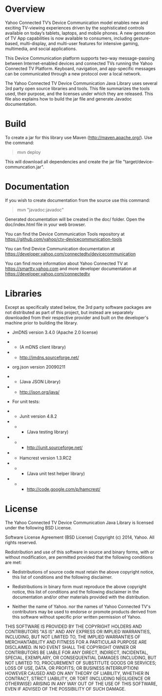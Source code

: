 # Overview
Yahoo Connected TV’s Device Communication model enables new and exciting TV-viewing experiences driven by the sophisticated controls available on today’s tablets, laptops, and mobile phones. A new generation of TV App capabilities is now available to consumers, including gesture-based, multi-display, and multi-user features for intensive gaming, multimedia, and social applications. 

This Device Communication platform supports two-way message-passing between Internet-enabled devices and connected TVs running the Yahoo Connected TV Platform. Keyboard, navigation, and app-specific messages can be communicated through a new protocol over a local network. 

The Yahoo Connected TV Device Communication Java Library uses several 3rd party open source libraries and tools. This file summarizes the tools used, their purpose, and the licenses under which they are released. This file also explains how to build the jar file and generate Javadoc documentation.

# Build
To create a jar for this library use Maven (http://maven.apache.org/). Use the command:

> mvn deploy

This will download all dependencies and create the jar file "target/device-communcation.jar".

# Documentation
If you wish to create documentation from the source use this command:

> mvn "javadoc:javadoc"

Generated documentation will be created in the doc/ folder. Open the doc/index.html file in your web browser.

You can find the Device Communication Tools repository at https://github.com/yahoo/ctv-devicecommunication-tools

You can find Device Communication documentation at https://developer.yahoo.com/connectedtv/devicecommunication 

You can find more information about Yahoo Connected TV at https://smarttv.yahoo.com and more developer documentation at https://developer.yahoo.com/connectedtv 

# Libraries
Except as specifically stated below, the 3rd party software packages are not distributed as part of this project, but instead are separately downloaded from their respective provider and built on the developer's machine prior to building the library.

* JmDNS version 3.4.0 (Apache 2.0 license)
* * (A mDNS client library)
* * http://jmdns.sourceforge.net/

* org.json version 20090211
* * (Java JSON Library)
* * http://json.org/java/

* For unit tests:
* * Junit version 4.8.2
* * * (Java testing library)
* * * http://junit.sourceforge.net/

* * Hamcrest version 1.3.RC2
* * * (Java unit test helper library)
* * * http://code.google.com/p/hamcrest/

# License
The Yahoo Connected TV Device Communication Java Library is licensed under the following BSD License.

Software License Agreement (BSD License)
Copyright (c) 2014, Yahoo. All rights reserved.

Redistribution and use of this software in source and binary forms, with or without modification, are permitted provided that the following conditions are met:

* Redistributions of source code must retain the above copyright notice, this list of conditions and the following disclaimer.

* Redistributions in binary form must reproduce the above copyright notice, this list of conditions and the following disclaimer in the documentation and/or other materials provided with the distribution.

* Neither the name of Yahoo. nor the names of Yahoo Connected TV's contributors may be used to endorse or promote products derived from this software without specific prior written permission of Yahoo.

THIS SOFTWARE IS PROVIDED BY THE COPYRIGHT HOLDERS AND CONTRIBUTORS "AS IS" AND ANY EXPRESS OR IMPLIED WARRANTIES, INCLUDING, BUT NOT LIMITED TO, THE IMPLIED WARRANTIES OF MERCHANTABILITY AND FITNESS FOR A PARTICULAR PURPOSE ARE DISCLAIMED. IN NO EVENT SHALL THE COPYRIGHT OWNER OR CONTRIBUTORS BE LIABLE FOR ANY DIRECT, INDIRECT, INCIDENTAL, SPECIAL, EXEMPLARY, OR CONSEQUENTIAL DAMAGES (INCLUDING, BUT NOT LIMITED TO, PROCUREMENT OF SUBSTITUTE GOODS OR SERVICES; LOSS OF USE, DATA, OR PROFITS; OR BUSINESS INTERRUPTION) HOWEVER CAUSED AND ON ANY THEORY OF LIABILITY, WHETHER IN CONTRACT, STRICT LIABILITY, OR TORT (INCLUDING NEGLIGENCE OR OTHERWISE) ARISING IN ANY WAY OUT OF THE USE OF THIS SOFTWARE, EVEN IF ADVISED OF THE POSSIBILITY OF SUCH DAMAGE. 
